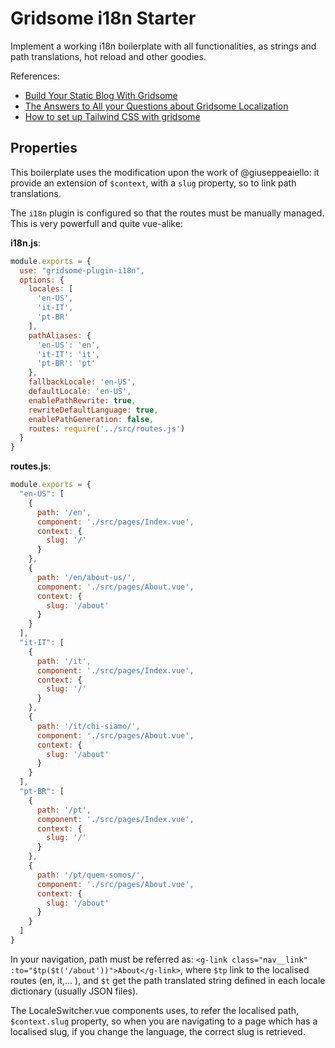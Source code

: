 # Gridsome i18n Starter

Implement a working i18n boilerplate with all functionalities, as strings and path translations, hot reload and other goodies.

References:

- [Build Your Static Blog With Gridsome](https://mannes.tech/gridsome-tutorial/)
- [The Answers to All your Questions about Gridsome Localization](https://phrase.com/blog/posts/gridsome-localization/)
- [How to set up Tailwind CSS with gridsome
](https://webdevetc.com/blog/tailwind-css-with-gridsome/)


## Properties

This boilerplate uses the modification upon the work of @giuseppeaiello: it provide an extension of `$context`, with a `slug` property, so to link path translations.

The `i18n` plugin is configured so that the routes must be manually managed. This is very powerfull and quite vue-alike:

**i18n.js**:
```js
module.exports = {
  use: "gridsome-plugin-i18n",
  options: {
    locales: [
      'en-US',
      'it-IT',
      'pt-BR'
    ],
    pathAliases: {
      'en-US': 'en',
      'it-IT': 'it',
      'pt-BR': 'pt'
    },
    fallbackLocale: 'en-US',
    defaultLocale: 'en-US',
    enablePathRewrite: true,
    rewriteDefaultLanguage: true,
    enablePathGeneration: false,
    routes: require('../src/routes.js')
  }
}
```

**routes.js**:
```js
module.exports = {
  "en-US": [
    {
      path: '/en',
      component: './src/pages/Index.vue',
      context: {
        slug: '/'
      }
    },
    {
      path: '/en/about-us/',
      component: './src/pages/About.vue',
      context: {
        slug: '/about'
      }
    }
  ],
  "it-IT": [
    {
      path: '/it',
      component: './src/pages/Index.vue',
      context: {
        slug: '/'
      }
    },
    {
      path: '/it/chi-siamo/',
      component: './src/pages/About.vue',
      context: {
        slug: '/about'
      }
    }
  ],
  "pt-BR": [
    {
      path: '/pt',
      component: './src/pages/Index.vue',
      context: {
        slug: '/'
      }
    },
    {
      path: '/pt/quem-somos/',
      component: './src/pages/About.vue',
      context: {
        slug: '/about'
      }
    }
  ]
}
```

In your navigation, path must be referred as: `<g-link class="nav__link" :to="$tp($t('/about'))">About</g-link>`, where `$tp` link to the localised routes (en, it,... ), and `$t` get the path translated string defined in each locale dictionary (usually JSON files).

The LocaleSwitcher.vue components uses, to refer the localised path, `$context.slug` property, so when you are navigating to a page which has a localised slug, if you change the language, the correct slug is retrieved.